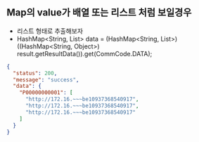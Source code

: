 ## Map의 value가 배열 또는 리스트 처럼 보일경우

- 리스트 형태로 추출해보자
- HashMap<String, List<String>> data = (HashMap<String, List<String>>) ((HashMap<String, Object>) result.getResultData()).get(CommCode.DATA);

```json
{
  "status": 200,
  "message": "success",
  "data": {
    "P00000000001": [
      "http://172.16.~~~be10937368540917",
      "http://172.16.~~~be10937368540917",
      "http://172.16.~~~be10937368540917"
    ]
  }
}
```
